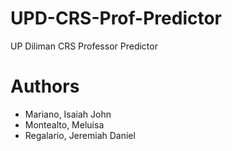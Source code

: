 # UPD-CRS-Prof-Predictor
UP Diliman CRS Professor Predictor

# Authors
- Mariano, Isaiah John
- Montealto, Meluisa
- Regalario, Jeremiah Daniel
